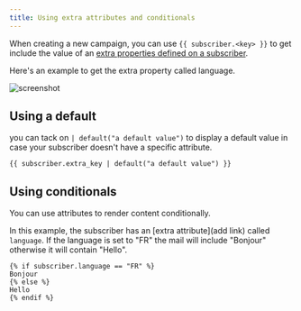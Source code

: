```yaml
---
title: Using extra attributes and conditionals
---
```


When creating a new campaign, you can use `{{ subscriber.<key> }}` to get include the value of an [extra properties  defined on a subscriber](/docs/self-hosted/v6/using-mailcoach/email-lists/adding-custom-attributes).

Here's an example to get the extra property called language.

![screenshot](/images/docs/self-hosted/v6/email-lists/language.jpg)

## Using a default

you can tack on  `| default("a default value")` to display a default value in case your subscriber doesn't have a specific attribute.

```twig
{{ subscriber.extra_key | default("a default value") }}
```

## Using conditionals

You can use attributes to render content conditionally. 

In this example, the subscriber has an [extra attribute](add link) called `language`. If the language is set to "FR" the mail will include "Bonjour" otherwise it will contain "Hello".

```twig
{% if subscriber.language == "FR" %}
Bonjour
{% else %}
Hello
{% endif %}
```
